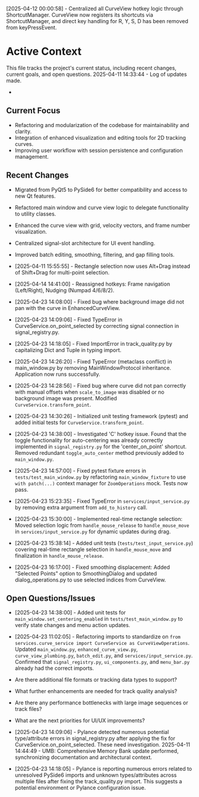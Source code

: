 [2025-04-12 00:00:58] - Centralized all CurveView hotkey logic through ShortcutManager. CurveView now registers its shortcuts via ShortcutManager, and direct key handling for R, Y, S, D has been removed from keyPressEvent.
# Active Context

This file tracks the project's current status, including recent changes, current goals, and open questions.
2025-04-11 14:33:44 - Log of updates made.

*

## Current Focus

* Refactoring and modularization of the codebase for maintainability and clarity.
* Integration of enhanced visualization and editing tools for 2D tracking curves.
* Improving user workflow with session persistence and configuration management.

## Recent Changes

* Migrated from PyQt5 to PySide6 for better compatibility and access to new Qt features.
* Refactored main window and curve view logic to delegate functionality to utility classes.
* Enhanced the curve view with grid, velocity vectors, and frame number visualization.
* Centralized signal-slot architecture for UI event handling.
* Improved batch editing, smoothing, filtering, and gap filling tools.
* [2025-04-11 15:55:55] - Rectangle selection now uses Alt+Drag instead of Shift+Drag for multi-point selection.
* [2025-04-14 14:41:00] - Reassigned hotkeys: Frame navigation (Left/Right), Nudging (Numpad 4/6/8/2).
* [2025-04-23 14:08:00] - Fixed bug where background image did not pan with the curve in EnhancedCurveView.
* [2025-04-23 14:09:06] - Fixed TypeError in CurveService.on_point_selected by correcting signal connection in signal_registry.py.

* [2025-04-23 14:18:05] - Fixed ImportError in track_quality.py by capitalizing Dict and Tuple in typing import.
* [2025-04-23 14:26:20] - Fixed TypeError (metaclass conflict) in main_window.py by removing MainWindowProtocol inheritance. Application now runs successfully.

* [2025-04-23 14:28:56] - Fixed bug where curve did not pan correctly with manual offsets when `scale_to_image` was disabled or no background image was present. Modified `CurveService.transform_point`.
* [2025-04-23 14:30:26] - Initialized unit testing framework (pytest) and added initial tests for `CurveService.transform_point`.

* [2025-04-23 14:38:00] - Investigated 'C' hotkey issue. Found that the toggle functionality for auto-centering was already correctly implemented in `signal_registry.py` for the 'center_on_point' shortcut. Removed redundant `toggle_auto_center` method previously added to `main_window.py`.
* [2025-04-23 14:57:00] - Fixed pytest fixture errors in `tests/test_main_window.py` by refactoring `main_window_fixture` to use `with patch(...)` context manager for `ZoomOperations` mock. Tests now pass.
* [2025-04-23 15:23:35] - Fixed TypeError in `services/input_service.py` by removing extra argument from `add_to_history` call.
* [2025-04-23 15:30:00] - Implemented real-time rectangle selection: Moved selection logic from `handle_mouse_release` to `handle_mouse_move` in `services/input_service.py` for dynamic updates during drag.
* [2025-04-23 15:38:14] - Added unit tests (`tests/test_input_service.py`) covering real-time rectangle selection in `handle_mouse_move` and finalization in `handle_mouse_release`.

* [2025-04-23 16:17:00] - Fixed smoothing displacement: Added "Selected Points" option to SmoothingDialog and updated dialog_operations.py to use selected indices from CurveView.




## Open Questions/Issues
* [2025-04-23 14:38:00] - Added unit tests for `main_window.set_centering_enabled` in `tests/test_main_window.py` to verify state changes and menu action updates.


* [2025-04-23 11:02:05] - Refactoring imports to standardize on `from services.curve_service import CurveService as CurveViewOperations`. Updated `main_window.py`, `enhanced_curve_view.py`, `curve_view_plumbing.py`, `batch_edit.py`, and `services/input_service.py`. Confirmed that `signal_registry.py`, `ui_components.py`, and `menu_bar.py` already had the correct imports.
* Are there additional file formats or tracking data types to support?
* What further enhancements are needed for track quality analysis?
* Are there any performance bottlenecks with large image sequences or track files?
* What are the next priorities for UI/UX improvements?
* [2025-04-23 14:09:06] - Pylance detected numerous potential type/attribute errors in signal_registry.py after applying the fix for CurveService.on_point_selected. These need investigation.
2025-04-11 14:44:49 - UMB: Comprehensive Memory Bank update performed, synchronizing documentation and architectural context.
* [2025-04-23 14:18:05] - Pylance is reporting numerous errors related to unresolved PySide6 imports and unknown types/attributes across multiple files after fixing the track_quality.py import. This suggests a potential environment or Pylance configuration issue.
